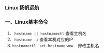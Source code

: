 ### Linux 扬帆远航

### 一、Linux基本命令

1. ` hostname || hostnamectl`  查看主机名
2. ` hostname -i` 查看本机对应的IP
3. `hostnamectl ` `set-hostname` `wxw　`  修改主机名


